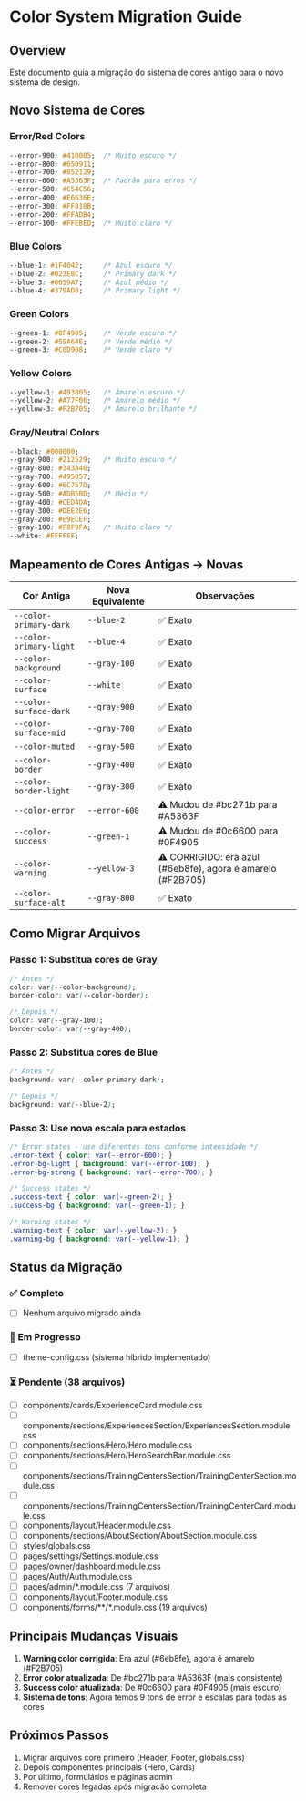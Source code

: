 # Color System Migration Guide

## Overview
Este documento guia a migração do sistema de cores antigo para o novo sistema de design.

## Novo Sistema de Cores

### Error/Red Colors
```css
--error-900: #410005;  /* Muito escuro */
--error-800: #650911;
--error-700: #852129;
--error-600: #A5363F;  /* Padrão para erros */
--error-500: #C54C56;
--error-400: #E6636E;
--error-300: #FF818B;
--error-200: #FFADB4;
--error-100: #FFEBED;  /* Muito claro */
```

### Blue Colors
```css
--blue-1: #1F4042;     /* Azul escuro */
--blue-2: #023E8C;     /* Primary dark */
--blue-3: #0659A7;     /* Azul médio */
--blue-4: #379AD8;     /* Primary light */
```

### Green Colors
```css
--green-1: #0F4905;    /* Verde escuro */
--green-2: #59A64E;    /* Verde médio */
--green-3: #C0D908;    /* Verde claro */
```

### Yellow Colors
```css
--yellow-1: #493805;   /* Amarelo escuro */
--yellow-2: #A77F06;   /* Amarelo médio */
--yellow-3: #F2B705;   /* Amarelo brilhante */
```

### Gray/Neutral Colors
```css
--black: #000000;
--gray-900: #212529;   /* Muito escuro */
--gray-800: #343A40;
--gray-700: #495057;
--gray-600: #6C757D;
--gray-500: #ADB5BD;   /* Médio */
--gray-400: #CED4DA;
--gray-300: #DEE2E6;
--gray-200: #E9ECEF;
--gray-100: #F8F9FA;   /* Muito claro */
--white: #FFFFFF;
```

## Mapeamento de Cores Antigas → Novas

| Cor Antiga | Nova Equivalente | Observações |
|------------|------------------|-------------|
| `--color-primary-dark` | `--blue-2` | ✅ Exato |
| `--color-primary-light` | `--blue-4` | ✅ Exato |
| `--color-background` | `--gray-100` | ✅ Exato |
| `--color-surface` | `--white` | ✅ Exato |
| `--color-surface-dark` | `--gray-900` | ✅ Exato |
| `--color-surface-mid` | `--gray-700` | ✅ Exato |
| `--color-muted` | `--gray-500` | ✅ Exato |
| `--color-border` | `--gray-400` | ✅ Exato |
| `--color-border-light` | `--gray-300` | ✅ Exato |
| `--color-error` | `--error-600` | ⚠️ Mudou de #bc271b para #A5363F |
| `--color-success` | `--green-1` | ⚠️ Mudou de #0c6600 para #0F4905 |
| `--color-warning` | `--yellow-3` | ⚠️ CORRIGIDO: era azul (#6eb8fe), agora é amarelo (#F2B705) |
| `--color-surface-alt` | `--gray-800` | ✅ Exato |

## Como Migrar Arquivos

### Passo 1: Substitua cores de Gray
```css
/* Antes */
color: var(--color-background);
border-color: var(--color-border);

/* Depois */
color: var(--gray-100);
border-color: var(--gray-400);
```

### Passo 2: Substitua cores de Blue
```css
/* Antes */
background: var(--color-primary-dark);

/* Depois */
background: var(--blue-2);
```

### Passo 3: Use nova escala para estados
```css
/* Error states - use diferentes tons conforme intensidade */
.error-text { color: var(--error-600); }
.error-bg-light { background: var(--error-100); }
.error-bg-strong { background: var(--error-700); }

/* Success states */
.success-text { color: var(--green-2); }
.success-bg { background: var(--green-1); }

/* Warning states */
.warning-text { color: var(--yellow-2); }
.warning-bg { background: var(--yellow-1); }
```

## Status da Migração

### ✅ Completo
- [ ] Nenhum arquivo migrado ainda

### 🔄 Em Progresso
- [ ] theme-config.css (sistema híbrido implementado)

### ⏳ Pendente (38 arquivos)
- [ ] components/cards/ExperienceCard.module.css
- [ ] components/sections/ExperiencesSection/ExperiencesSection.module.css
- [ ] components/sections/Hero/Hero.module.css
- [ ] components/sections/Hero/HeroSearchBar.module.css
- [ ] components/sections/TrainingCentersSection/TrainingCenterSection.module.css
- [ ] components/sections/TrainingCentersSection/TrainingCenterCard.module.css
- [ ] components/layout/Header.module.css
- [ ] components/sections/AboutSection/AboutSection.module.css
- [ ] styles/globals.css
- [ ] pages/settings/Settings.module.css
- [ ] pages/owner/dashboard.module.css
- [ ] pages/Auth/Auth.module.css
- [ ] pages/admin/*.module.css (7 arquivos)
- [ ] components/layout/Footer.module.css
- [ ] components/forms/**/*.module.css (19 arquivos)

## Principais Mudanças Visuais

1. **Warning color corrigida**: Era azul (#6eb8fe), agora é amarelo (#F2B705)
2. **Error color atualizada**: De #bc271b para #A5363F (mais consistente)
3. **Success color atualizada**: De #0c6600 para #0F4905 (mais escuro)
4. **Sistema de tons**: Agora temos 9 tons de error e escalas para todas as cores

## Próximos Passos

1. Migrar arquivos core primeiro (Header, Footer, globals.css)
2. Depois componentes principais (Hero, Cards)
3. Por último, formulários e páginas admin
4. Remover cores legadas após migração completa
